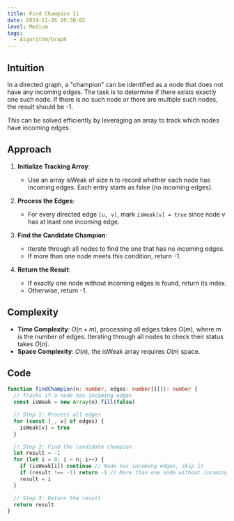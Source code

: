 ```yaml
---
title: Find Champion Ii
date: 2024-11-26 20:30:02
level: Medium
tags: 
  - Algorithm/Graph
---
```


## Intuition

In a directed graph, a "champion" can be identified as a node that does not have any incoming edges. The task is to determine if there exists exactly one such node. If there is no such node or there are multiple such nodes, the result should be -1.

This can be solved efficiently by leveraging an array to track which nodes have incoming edges.

## Approach

1. **Initialize Tracking Array**:
	- Use an array isWeak of size n to record whether each node has incoming edges. Each entry starts as false (no incoming edges).

2. **Process the Edges**:
	- For every directed edge `[u, v]`, mark `isWeak[v] = true` since node v has at least one incoming edge.

3. **Find the Candidate Champion**:
	- Iterate through all nodes to find the one that has no incoming edges.
	- If more than one node meets this condition, return -1.

4. **Return the Result**:
	- If exactly one node without incoming edges is found, return its index.
	- Otherwise, return -1.

## Complexity

- **Time Complexity**: $O(n + m)$, processing all edges takes $O(m)$, where m is the number of edges. Iterating through all nodes to check their status takes $O(n)$.
- **Space Complexity**: $O(n)$, the isWeak array requires $O(n)$ space.

## Code

```typescript
function findChampion(n: number, edges: number[][]): number {
  // Tracks if a node has incoming edges
  const isWeak = new Array(n).fill(false) 

  // Step 1: Process all edges
  for (const [_, v] of edges) {
    isWeak[v] = true
  }

  // Step 2: Find the candidate champion
  let result = -1
  for (let i = 0; i < n; i++) {
    if (isWeak[i]) continue // Node has incoming edges, skip it
    if (result !== -1) return -1 // More than one node without incoming edges
    result = i
  }

  // Step 3: Return the result
  return result
}
```
